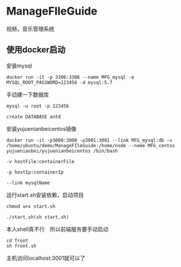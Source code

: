 # ManageFIleGuide
视频，音乐管理系统

## 使用docker启动

安装mysql  

    docker run -it -p 3306:3306 --name MFG_mysql -e MYSQL_ROOT_PASSWORD=123456 -d mysql:5.7

手动建一下数据库


    mysql -u root -p 123456

    create DATABASE antd

安装yujuenianbeicentos镜像  

    docker run -it -p3000:3000 -p3001:3001 --link MFG_mysql:db -v /home/ubuntu/demo/ManageFIleGuide:/home/node --name MFG_centos yujuenianbei/yujuenianbeicentos /bin/bash

    -v hostFile:centainerFile

    -p hostIp:containerIp

    --link mysqlName

运行start.sh安装依赖，启动项目

    chmod u+x start.sh

    ./start.sh(sh start.sh)

本人shell真不行　所以前端服务要手动启动　 

    cd front
    sh front.sh

主机访问localhost:3001就可以了
